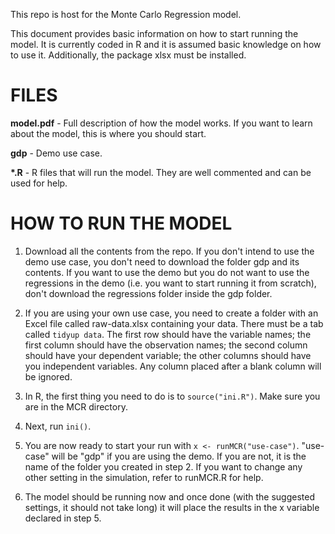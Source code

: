 This repo is host for the Monte Carlo Regression model.

This document provides basic information on how to start running the model. It is currently coded in R and it is assumed basic knowledge on how to use it. Additionally, the package xlsx must be installed.

# FILES

**model.pdf** - Full description of how the model works. If you want to learn about the model, this is where you should start.

**gdp** - Demo use case.

__*.R__ - R files that will run the model. They are well commented and can be used for help.

# HOW TO RUN THE MODEL

1. Download all the contents from the repo. If you don't intend to use the demo use case, you don't need to download the folder gdp and its contents. If you want to use the demo but you do not want to use the regressions in the demo (i.e. you want to start running it from scratch), don't download the regressions folder inside the gdp folder.

2. If you are using your own use case, you need to create a folder with an Excel file called raw-data.xlsx containing your data. There must be a tab called `tidyup data`. The first row should have the variable names; the first column should have the observation names; the second column should have your dependent variable; the other columns should have you independent variables. Any column placed after a blank column will be ignored.

3. In R, the first thing you need to do is to `source("ini.R")`. Make sure you are in the MCR directory.

4. Next, run `ini()`.

5. You are now ready to start your run with `x <- runMCR("use-case")`. "use-case" will be "gdp" if you are using the demo. If you are not, it is the name of the folder you created in step 2. If you want to change any other setting in the simulation, refer to runMCR.R for help.

6. The model should be running now and once done (with the suggested settings, it should not take long) it will place the results in the x variable declared in step 5.
